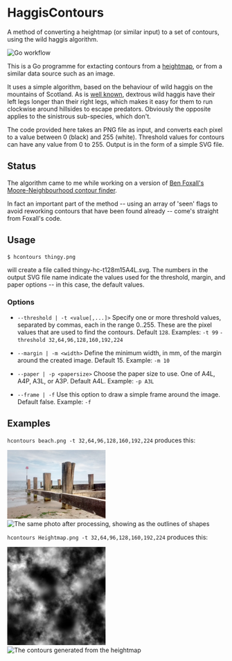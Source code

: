 # HaggisContours

A method of converting a heightmap (or similar input) to a set of contours, using the wild haggis algorithm.

![Go workflow](https://github.com/starsoftanalysis/haggiscontours/actions/workflows/go.yml/badge.svg)

This is a Go programme for extacting contours from a [heightmap](https://en.wikipedia.org/wiki/Heightmap), or from a similar data source such as an image.

It uses a simple algorithm, based on the behaviour of wild haggis on the mountains of Scotland.  As is [well known](https://wildhaggis.com/),
dextrous wild haggis have their left legs longer than their right legs, which makes it easy for them to run clockwise
around hillsides to escape predators.  Obviously the opposite applies to the sinistrous sub-species, which don't.

The code provided here takes an PNG file as input, and converts each pixel to a value between 0 (black) and 255 (white).  Threshold values
for contours can have any value from 0 to 255.  Output is in the form of a simple SVG file.

## Status

The algorithm came to me while working on a version of [Ben Foxall's Moore-Neighbourhood contour finder](https://github.com/benfoxall/contours).

In fact an important part of the method -- using an array of 'seen' flags to avoid reworking contours that have
been found already -- come's straight from Foxall's code.

## Usage

    $ hcontours thingy.png

will create a file called thingy-hc-t128m15A4L.svg.  The numbers in the output SVG file name indicate
the values used for the threshold, margin, and paper options -- in this case, the default values.

### Options

* `--threshold | -t <value[,...]>`
Specify one or more threshold values, separated by commas, each in the range 0..255.  These are the pixel
values that are used to find the contours.  Default `128`. Examples: `-t 99` `-threshold 32,64,96,128,160,192,224`

* `--margin | -m <width>`
Define the minimum width, in mm, of the margin around the created image.  Default 15.  Example: `-m 10`

* `--paper | -p <papersize>`
Choose the paper size to use.  One of A4L, A4P, A3L, or A3P.  Default A4L. Example: `-p A3L`

* `--frame | -f`
Use this option to draw a simple frame around the image.  Default false. Example: `-f`

## Examples

`hcontours beach.png -t 32,64,96,128,160,192,224` produces this:

<img alt="Photo of breakwaters on a beach" src="examples/beach.png" title="Input image" width=45%> <img alt="The same photo after processing, showing as the outlines of shapes" src="examples/beach-hc-t32,64,96,128,160,192,224m15A4L.svg" title="Created SVG image" width=45%>


`hcontours Heightmap.png -t 32,64,96,128,160,192,224` produces this:

<img alt="Sample heightmap, taken from Wikipedia, shown as a greyscale image" src="examples/Heightmap.png" title="Input image" width=45%> <img alt="The contours generated from the heightmap" src="examples/Heightmap-hc-t32,64,96,128,160,192,224m15A4L.svg" title="Created SVG image" width=45%>

